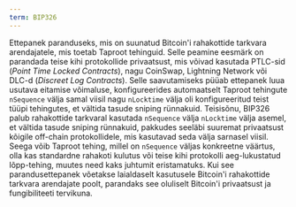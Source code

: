 ```yaml
---
term: BIP326
---
```


Ettepanek paranduseks, mis on suunatud Bitcoin'i rahakottide tarkvara arendajatele, mis toetab Taproot tehinguid. Selle peamine eesmärk on parandada teise kihi protokollide privaatsust, mis võivad kasutada PTLC-sid (*Point Time Locked Contracts*), nagu CoinSwap, Lightning Network või DLC-d (*Discreet Log Contracts*). Selle saavutamiseks püüab ettepanek luua usutava eitamise võimaluse, konfigureerides automaatselt Taproot tehingute `nSequence` välja samal viisil nagu `nLocktime` välja oli konfigureeritud teist tüüpi tehingutes, et vältida tasude sniping rünnakuid. Teisisõnu, BIP326 palub rahakottide tarkvaral kasutada `nSequence` välja `nLocktime` välja asemel, et vältida tasude sniping rünnakuid, pakkudes seeläbi suuremat privaatsust kõigile off-chain protokollidele, mis kasutavad seda välja sarnasel viisil. Seega võib Taproot tehing, millel on `nSequence` väljas konkreetne väärtus, olla kas standardne rahakoti kulutus või teise kihi protokolli aeg-lukustatud lõpp-tehing, muutes need kaks juhtumit eristamatuks. Kui see parandusettepanek võetakse laialdaselt kasutusele Bitcoin'i rahakottide tarkvara arendajate poolt, parandaks see oluliselt Bitcoin'i privaatsust ja fungibiliteeti tervikuna.